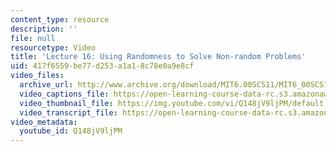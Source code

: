 ```yaml
---
content_type: resource
description: ''
file: null
resourcetype: Video
title: 'Lecture 16: Using Randomness to Solve Non-random Problems'
uid: 417f6559-be77-d253-a1a1-8c78e0a9e8cf
video_files:
  archive_url: http://www.archive.org/download/MIT6.00SCS11/MIT6_00SCS11_lec16_300k.mp4
  video_captions_file: https://open-learning-course-data-rc.s3.amazonaws.com/6-00sc-introduction-to-computer-science-and-programming-spring-2011/3799498ddb4353968e5e3d3ecad2857f_Q148jV9ljPM.vtt
  video_thumbnail_file: https://img.youtube.com/vi/Q148jV9ljPM/default.jpg
  video_transcript_file: https://open-learning-course-data-rc.s3.amazonaws.com/6-00sc-introduction-to-computer-science-and-programming-spring-2011/b4986c6b4a083a85d57e47e16746988f_Q148jV9ljPM.pdf
video_metadata:
  youtube_id: Q148jV9ljPM
---
```

